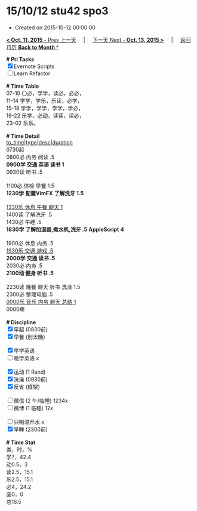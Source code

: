 # 15/10/12 stu42 spo3

- Created on 2015-10-12 00:00:00

[**< Oct. 11, 2015** - Prev 上一天](/lifelogs/2015/10/d11.md) &nbsp; &nbsp; | &nbsp; &nbsp; [下一天 Next - **Oct. 13, 2015 >**](/lifelogs/2015/10/d13.md) &nbsp; &nbsp; |  &nbsp; &nbsp; [返回月历 **Back to Month ^**](/lifelogs/2015/10/index.md)
<br/><div><strong># Pri Tasks</strong></div><div><input checked="true" type="checkbox"/>Evernote Scripts<br/></div><div><input type="checkbox"/>Learn Refactor</div><div><br/></div><div><b># Time Table</b></div><div>07-10 〇必，学学，读必，必必，</div><div>11-14 学学，学乐，乐读，必学，</div><div>15-18 学学，学学，学学，学必，</div><div>19-22 乐学，必动，读读，读必，</div><div>23-02 乐乐。</div><div><br/></div><div><b># Time Detail</b></div><div><u>to_time|type|desc|duration</u></div><div>0730起</div><div>0800必 内务 阅读 .5</div><div><b>0900学 交通 英语 读书 1</b></div><div>0930读 听书 .5</div><div><b><br/></b></div><div>1100必 体检 早餐 1.5</div><div><strong>1230学</strong> <strong>配置</strong><strong>VimFX</strong> <strong>了解洗牙 1.5</strong></div><div><br clear="none"/></div><div><u>1330乐 休息 午餐 聊天 1</u></div><div>1400读 了解洗牙 .5</div><div>1430必 午睡 .5</div><div><strong>1830学 了解加湿器,煮水机,洗牙 .5</strong> <b>AppleScript</b> <strong>4</strong></div><div><strong><br/></strong></div><div>1900必 休息 内务 .5</div><div><u>1930乐 交通 游戏 .5</u></div><div><b>2000学 交通 读书 .5</b></div><div>2030必 内务 .5</div><div><b>2100动 健身 听书 .5</b></div><div><b><br/></b></div><div>2230读 晚餐 聊天 听书 洗澡 1.5</div><div>2300必 整理电脑 .5</div><div><u>0000乐 音乐 内务 聊天 总结 1</u></div><div>0000睡</div><div><br/></div><div><b># Discipline</b></div><div><input checked="true" type="checkbox"/>早起 (0830前) </div><div><input checked="true" type="checkbox"/>早餐 (别太晚) </div><div><br/></div><div><input checked="true" type="checkbox"/>早学英语 </div><div><input type="checkbox"/>晚学英语 x</div><div><br/></div><div><input checked="true" type="checkbox"/>运动 (1 Rand) </div><div><input checked="true" type="checkbox"/>洗澡 (0930前) </div><div><input checked="true" type="checkbox"/>反省 (框架) </div><div><br/></div><div><input type="checkbox"/>微信 (2 午/临睡) 1234x</div><div><input type="checkbox"/>微博 (1 临睡) 12x</div><div><br/></div><div><input type="checkbox"/>只喝温开水 x</div><div><input checked="true" type="checkbox"/>早睡 (2300前) </div><div><br/></div><div><b># Time Stat</b></div><div>类，时，%</div><div>学7，42.4</div><div>动0.5，3<br clear="none"/>读2.5，15.1</div><div>乐2.5，15.1</div><div>必4，24.2</div><div>废0，0</div><div>总16.5</div><div><br/></div><div><br/></div>
